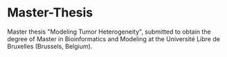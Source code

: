 # Master-Thesis
Master thesis "Modeling Tumor Heterogeneity", submitted to obtain the degree of Master in Bioinformatics and Modeling at the Université Libre de Bruxelles (Brussels, Belgium).
